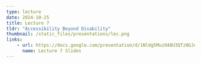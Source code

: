 ```yaml
---
type: lecture
date: 2024-10-25
title: Lecture 7
tldr: "Accessibility Beyond Disability"
thumbnail: /static_files/presentations/lec.png
links: 
    - url: https://docs.google.com/presentation/d/1Nldg5MuzO48U3QTz0GJeFOYDRVlHm0E9nH3lbUK_C0U/edit?usp=sharing
      name: Lecture 7 Slides
---
```


